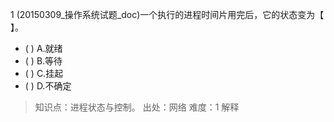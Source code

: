 1
(20150309_操作系统试题_doc)一个执行的进程时间片用完后，它的状态变为【 】。
- ( ) A.就绪 
- ( ) B.等待 
- ( ) C.挂起 
- ( ) D.不确定

> 知识点：进程状态与控制。
> 出处：网络
> 难度：1
> 解释
